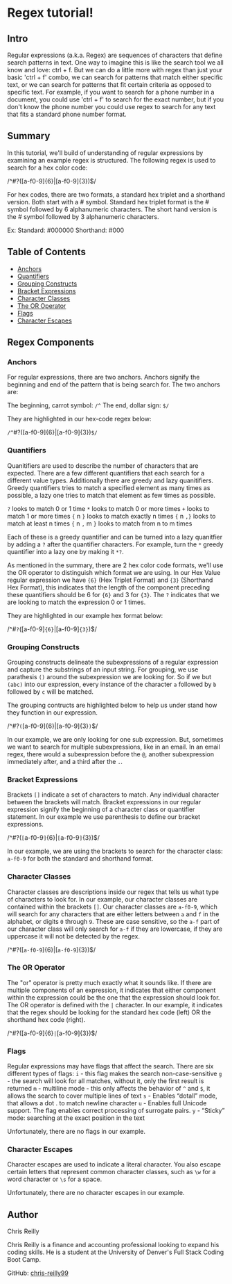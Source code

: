 # Regex tutorial!

## Intro

Regular expressions (a.k.a. Regex) are sequences of characters that define search patterns in text. One way to imagine this is like the search tool we all know and love: ctrl + f. But we can do a little more with regex than just your basic 'ctrl + f' combo, we can search for patterns that match either specific text, or we can search for patterns that fit certain criteria as opposed to specific text. For example, if you want to search for a phone number in a document, you could use 'ctrl + f' to search for the exact number, but if you don't know the phone number you could use regex to search for any text that fits a standard phone number format. 

## Summary

In this tutorial, we'll build of understanding of regular expressions by examining an example regex is structured. The following regex is used to search for a hex color code:

/^#?([a-f0-9]{6}|[a-f0-9]{3})$/

For hex codes, there are two formats, a standard hex triplet and a shorthand version. Both start with a # symbol.
Standard hex triplet format is the # symbol followed by 6 alphanumeric characters. The short hand version is the # symbol followed by 3 alphanumeric characters.

Ex:
Standard: #000000
Shorthand: #000

## Table of Contents

- [Anchors](#anchors)
- [Quantifiers](#quantifiers)
- [Grouping Constructs](#grouping-constructs)
- [Bracket Expressions](#bracket-expressions)
- [Character Classes](#character-classes)
- [The OR Operator](#the-or-operator)
- [Flags](#flags)
- [Character Escapes](#character-escapes)

## Regex Components

### Anchors

For regular expressions, there are two anchors. Anchors signify the beginning and end of the pattern that is being search for. The two anchors are:

The beginning, carrot symbol: `/^`
The end, dollar sign: `$/`

They are highlighted in our hex-code regex below:

`/^`#?([a-f0-9]{6}|[a-f0-9]{3})`$/`

### Quantifiers

Quanitifiers are used to describe the number of characters that are expected. There are a few different quantifiers that each search for a different value types. Additionally there are greedy and lazy quanitifiers. Greedy quantifiers tries to match a specified element as many times as possible, a lazy one tries to match that element as few times as possible.

`?` looks to match 0 or 1 time
`*` looks to match 0 or more times
`+` looks to match 1 or more times
`{` n `}` looks to match exactly n times
`{` n `,}` looks to match at least n times
`{` n `,` m `}` looks to match from n to m times

Each of these is a greedy quantifier and can be turned into a lazy quanitfier by adding a `?` after the quantifier characters.
For example, turn the `*` greedy quantifier into a lazy one by making it `*?`.

As mentioned in the summary, there are 2 hex color code formats, we'll use the OR operator to distinguish which format we are using. In our Hex Value regular expression we have `{6}` (Hex Triplet Format) and `{3}` (Shorthand Hex Format), this indicates that the length of the component preceding these quantifiers should be 6 for `{6}` and 3 for `{3}`. The `?` indicates that we are looking to match the expression 0 or 1 times.

They are highlighted in our example hex format below:

/^#`?`([a-f0-9]`{6}`|[a-f0-9]`{3}`)$/

### Grouping Constructs

Grouping constructs delineate the subexpressions of a regular expression and capture the substrings of an input string. For grouping, we use parathesis `()` around the subexpression we are looking for. So if we but `(abc)` into our expression, every instance of the character `a` followed by `b` followed by `c` will be matched. 

The grouping contructs are highlighted below to help us under stand how they function in our expression. 

/^#?`(`[a-f0-9]{6}|[a-f0-9]{3}`)`$/

In our example, we are only looking for one sub expression. But, sometimes we want to search for multiple subexpressions, like in an email. In an email regex, there would a subexpression before the `@`, another subexpression immediately after, and a third after the `.`.

### Bracket Expressions

Brackets `[]` indicate a set of characters to match. Any individual character between the brackets will match. Bracket expressions in our regular expression signify the beginning of a character class or quantifier statement. In our example we use parenthesis to define our bracket expressions.

/^#?(`[`a-f0-9`]`{6}|`[`a-f0-9`]`{3})$/

In our example, we are using the brackets to search for the character class: `a-f0-9` for both the standard and shorthand format.

### Character Classes

Character classes are descriptions inside our regex that tells us what type of characters to look for. In our example, our character classes are contained within the brackets `[]`. Our character classes are `a-f0-9`, which will search for any characters that are either letters between `a` and `f` in the alphabet, or digits `0` through `9`. These are case sensitive, so the `a-f` part of our character class will only search for `a-f` if they are lowercase, if they are uppercase it will not be detected by the regex.

/^#?([`a-f0-9`]{6}|[`a-f0-9`]{3})$/

### The OR Operator

The "or" operator is pretty much exactly what it sounds like. If there are multiple components of an expression, it indicates that either component within the expression could be the one that the expression should look for. The OR operator is defined with the `|` character. In our example, it indicates that the regex should be looking for the standard hex code (left) OR the shorthand hex code (right).

/^#?([a-f0-9]{6}`|`[a-f0-9]{3})$/

### Flags

Regular expressions may have flags that affect the search. There are six different types of flags:
`i` - this flag makes the search non-case-sensitive
`g` - the search will look for all matches, without it, only the first result is returned
`m` - multiline mode - this only affects the behavior of `^` and `$`, it allows the search to cover multiple lines of text
`s` - Enables “dotall” mode, that allows a dot . to match newline character
`u` - Enables full Unicode support. The flag enables correct processing of surrogate pairs.
`y` - “Sticky” mode: searching at the exact position in the text

Unfortunately, there are no flags in our example.

### Character Escapes

Character escapes are used to indicate a literal character. You also escape certain letters that represent common character classes, such as `\w` for a word character or `\s` for a space.

Unfortunately, there are no character escapes in our example.

## Author

Chris Reilly

Chris Reilly is a finance and accounting professional looking to expand his coding skills. He is a student at the University of Denver's Full Stack Coding Boot Camp.

GitHub: [chris-reilly99](https://github.com/chris-reilly99)
